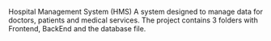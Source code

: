 Hospital Management System (HMS) 
A system designed to manage data for doctors, patients and medical services.
The project contains 3 folders with Frontend, BackEnd and the database file.

